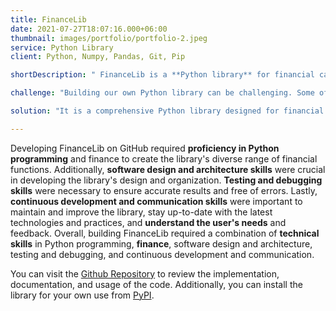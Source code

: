```yaml
---
title: FinanceLib
date: 2021-07-27T18:07:16.000+06:00
thumbnail: images/portfolio/portfolio-2.jpeg
service: Python Library
client: Python, Numpy, Pandas, Git, Pip

shortDescription: " FinanceLib is a **Python library** for financial calculations, aimed at making it easier for developers and finance professionals to perform **financial analysis and modeling.** The library includes a range of functions for calculating common financial metrics, such as present value, future value, net present value, internal rate of return, and others. These calculations can be used in a variety of contexts, such as investment analysis, loan calculations, and retirement planning. FinanceLib is designed to be flexible and customizable, allowing users to easily incorporate it into their own projects and workflows. The library is **open source** is being installed by **5K+ users** till date."

challenge: "Building our own Python library can be challenging. Some of the common challenges include understanding the **packaging** and distribution process, designing and implementing the library API, **ensuring compatibility** across multiple platforms and Python versions, writing clear and concise documentation, and **ensuring proper version control** and release management. Additionally, testing the library thoroughly to ensure **reliability and security** can also be a significant challenge. Also, as new technologies emerge, the library must be updated to stay relevant and useful. "

solution: "It is a comprehensive Python library designed for financial calculations. It includes a **diverse range of financial calculations** making it a valuable resource for developers and financial professionals. It is designed to be **user-friendly** with a simple API and **well-documented functions**, making it easy to use for developers of all levels. The library is continuously updated and developed, ensuring it **stays up-to-date** with the latest financial trends and practices. It is also compatible with other popular Python libraries, making it **easy to integrate** into existing workflows and tools."

---
```

Developing FinanceLib on GitHub required **proficiency in Python programming** and finance to create the library's diverse range of financial functions. Additionally, **software design and architecture skills** were crucial in developing the library's design and organization. **Testing and debugging skills** were necessary to ensure accurate results and free of errors. Lastly, **continuous development and communication skills** were important to maintain and improve the library, stay up-to-date with the latest technologies and practices, and **understand the user's needs** and feedback. Overall, building FinanceLib required a combination of **technical skills** in Python programming, **finance**, software design and architecture, testing and debugging, and continuous development and communication.

You can visit the [Github Repository](https://github.com/Chahat-M/FinanceLib) to review the implementation, documentation, and usage of the code. Additionally, you can install the library for your own use from [PyPI](https://pypi.org/project/FinanceLib).